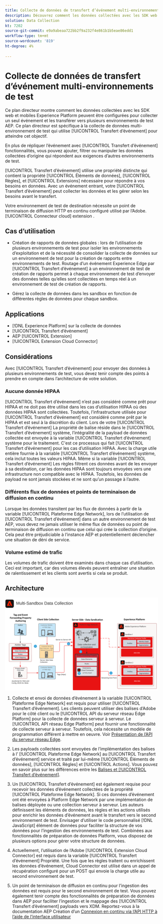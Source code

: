 ```yaml
---
title: Collecte de données de transfert d’événement multi-environnements de test
description: Découvrez comment les données collectées avec les SDK web et mobiles Experience Platform peuvent être configurées pour collecter un seul événement et les transférer vers plusieurs environnements de test Experience Platform.
solution: Data Collection
kt: 7202
source-git-commit: e9a9abeaa722bb2f9a232f4e861b1b5eae86edd1
workflow-type: tm+mt
source-wordcount: '819'
ht-degree: 4%

---
```



# Collecte de données de transfert d’événement multi-environnements de test

Ce plan directeur montre comment les données collectées avec les SDK web et mobiles Experience Platform peuvent être configurées pour collecter un seul événement et les transférer vers plusieurs environnements de test AEP. Ce plan directeur est spécifique à la collecte de données multi-environnement de test qui utilise [!UICONTROL Transfert d’événement] pour atteindre cet objectif.

En plus de répliquer l’événement avec [!UICONTROL Transfert d’événement] fonctionnalités, vous pouvez ajouter, filtrer ou manipuler les données collectées d’origine qui répondent aux exigences d’autres environnements de test.

[!UICONTROL Transfert d’événement] utilise une propriété distincte qui contient la propriété [!UICONTROL Éléments de données], [!UICONTROL Règles], et [!UICONTROL Extensions] nécessaire pour répondre à vos besoins en données. Avec un événement entrant, votre [!UICONTROL Transfert d’événement] peut collecter les données et les gérer selon les besoins avant le transfert.

Votre environnement de test de destination nécessite un point de terminaison de diffusion HTTP en continu configuré utilisé par l’Adobe. [!UICONTROL Connecteur cloud] extension .

## Cas d’utilisation

* Création de rapports de données globales : lors de l’utilisation de plusieurs environnements de test pour isoler les environnements d’exploitation et de la nécessité de consolider la collecte de données sur un environnement de test pour la création de rapports entre environnements de test. Routage d’un événement Experience Edge par [!UICONTROL Transfert d’événement] à un environnement de test de création de rapports permet à chaque environnement de test d’envoyer des données telles qu’elles sont collectées en temps réel à un environnement de test de création de rapports.

* Gérez la collecte de données dans les sandbox en fonction de différentes règles de données pour chaque sandbox.

## Applications

* [!DNL Experience Platform] sur la collecte de données
* [!UICONTROL Transfert d’événement]
* AEP [!UICONTROL Extension]
* [!UICONTROL Extension Cloud Connector]

## Considérations

Avec [!UICONTROL Transfert d’événement] pour envoyer des données à plusieurs environnements de test, vous devez tenir compte des points à prendre en compte dans l’architecture de votre solution.

### Aucune donnée HIPAA

[!UICONTROL Transfert d’événement] n’est pas considéré comme prêt pour HIPAA et ne doit pas être utilisé dans les cas d’utilisation HIPAA où des données HIPAA sont collectées. Toutefois, l’infrastructure utilisée pour [!UICONTROL Transfert d’événement] est considéré comme prêt par le HIPAA et est seul à la discrétion du client. Lors de votre [!UICONTROL Transfert d’événement] La propriété de balise réside dans le [!UICONTROL Transfert d’événement] système, l’intégralité de la payload de données collectée est envoyée à la variable [!UICONTROL Transfert d’événement] système pour le traitement. C&#39;est ce processus qui fait [!UICONTROL Transfert d’événement] pour les cas d’utilisation HIPAA. Avec la charge utile entière fournie à la variable [!UICONTROL Transfert d’événement] système, cela inclut toutes les valeurs HIPAA. Même si la variable [!UICONTROL Transfert d’événement] Les règles filtrent ces données avant de les envoyer à sa destination, car les données HIPAA sont toujours envoyées vers une infrastructure non compatible avec le HIPAA. Toutefois, les données de payload ne sont jamais stockées et ne sont qu’un passage à l’autre.

### Différents flux de données et points de terminaison de diffusion en continu

Lorsque les données transitent par les flux de données à partir de la variable [!UICONTROL Plateforme Edge Network], lors de l’utilisation de [!UICONTROL Transfert d’événement] dans un autre environnement de test AEP, vous devez ne jamais utiliser le même flux de données ou point de terminaison de diffusion en continu que celui qui crée la collection d’origine. Cela peut être préjudiciable à l’instance AEP et potentiellement déclencher une situation de déni de service.

### Volume estimé de trafic

Les volumes de trafic doivent être examinés dans chaque cas d’utilisation. Ceci est important, car des volumes élevés peuvent entraîner une situation de ralentissement et les clients sont avertis si cela se produit.

## Architecture

![Environnement de test multiple [!UICONTROL Transfert d’événement]](assets/multi-sandbox-data-collection.png)

1. Collecte et envoi de données d’événement à la variable [!UICONTROL Plateforme Edge Network] est requis pour utiliser [!UICONTROL Transfert d’événement]. Les clients peuvent utiliser des balises d’Adobe pour le côté client ou le [!UICONTROL API du serveur réseau Edge Platform] pour la collecte de données serveur à serveur. Le [!UICONTROL API réseau Edge Platform] peut fournir une fonctionnalité de collecte serveur à serveur. Toutefois, cela nécessite un modèle de programmation différent à mettre en oeuvre. Voir [Présentation de l’API du serveur réseau Edge](https://experienceleague.adobe.com/docs/experience-platform/edge-network-server-api/overview.html?lang=en).

1. Les payloads collectées sont envoyées de l’implémentation des balises à l’ [!UICONTROL Plateforme Edge Network] au [!UICONTROL Transfert d’événement] service et traité par lui-même [!UICONTROL Éléments de données], [!UICONTROL Règles] et [!UICONTROL Actions]. Vous pouvez en savoir plus sur les différences entre les [Balises et [!UICONTROL Transfert d’événement]](https://experienceleague.adobe.com/docs/experience-platform/tags/event-forwarding/overview.html?lang=en#differences-from-tags).

1. Un [!UICONTROL Transfert d’événement] est également requise pour recevoir les données d’événement collectées de la propriété [!UICONTROL Plateforme Edge Network]. Si ces données d’événement ont été envoyées à Platform Edge Network par une implémentation de balises déployée ou une collection serveur à serveur. Les auteurs définissent les éléments de données, les règles et les actions utilisés pour enrichir les données d’événement avant le transfert vers le second environnement de test. Envisager d’utiliser le code personnalisé [!DNL JavaScript] élément de données pour faciliter la structure de vos données pour l’ingestion des environnements de test. Combinées aux fonctionnalités de préparation de données Platform, vous disposez de plusieurs options pour gérer votre structure de données.

1. Actuellement, l’utilisation de l’Adobe [!UICONTROL Extension Cloud Connector] est requis dans la variable [!UICONTROL Transfert d’événement] Propriété. Une fois que les règles traitent ou enrichissent les données d’événement, Cloud Connector est utilisé dans un appel de récupération configuré pour un POST qui envoie la charge utile au second environnement de test.

1. Un point de terminaison de diffusion en continu pour l’ingestion des données est requis pour le second environnement de test. Vous pouvez également tenir compte des fonctionnalités de préparation de données dans AEP pour faciliter l’ingestion et le mappage des [!UICONTROL Transfert d’événement] payloads vers XDM. Reportez-vous à la documentation AEP Création d’un [Connexion en continu via l’API HTTP à l’aide de l’interface utilisateur](https://experienceleague.adobe.com/docs/experience-platform/sources/ui-tutorials/create/streaming/http.html?lang=fr)
